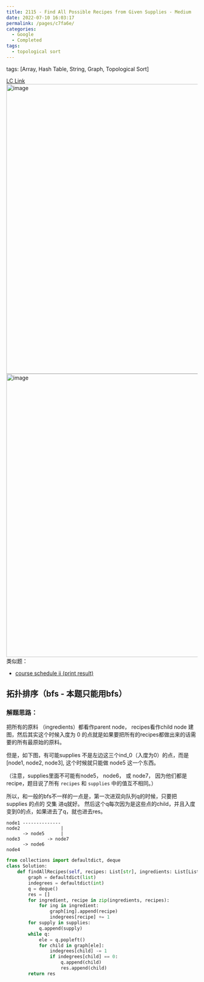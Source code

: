 ```yaml
---
title: 2115 - Find All Possible Recipes from Given Supplies - Medium
date: 2022-07-10 16:03:17
permalink: /pages/c7fa6e/
categories:
  - Google
  - Completed
tags:
  - topological sort
---
```

tags: [Array, Hash Table, String, Graph, Topological Sort]

[LC Link](https://leetcode.cn/problems/find-all-possible-recipes-from-given-supplies/)
<img width="761" alt="image" src="https://user-images.githubusercontent.com/41789327/179431322-8ad7c36a-8716-48dd-ac16-647d6c1d18be.png">
<img width="744" alt="image" src="https://user-images.githubusercontent.com/41789327/179431340-577d4e68-ffc7-44d5-a803-4d2992d6ddf2.png">
类似题：
- [course schedule ii (print result)](https://emmableu.github.io/blog/pages/16db16/#description)

## 拓扑排序（bfs - 本题只能用bfs）

### 解题思路：
把所有的原料 （ingredients）都看作parent node， recipes看作child node 建图，然后其实这个时候入度为 0 的点就是如果要把所有的recipes都做出来的话需要的所有最原始的原料。

但是，如下图，有可能supplies 不是左边这三个ind_0（入度为0）的点，而是  [node1, node2, node3], 这个时候就只能做 node5 这一个东西。

（注意，supplies里面不可能有node5， node6， 或 node7， 因为他们都是recipe，题目说了所有 `recipes` 和 `supplies` 中的值互不相同。）

所以，和一般的bfs不一样的一点是，第一次进双向队列q的时候，只要把supplies 的点的 交集 进q就好。 然后这个q每次因为是这些点的child，并且入度变到0的点，如果进去了q，就也进去res。 

```
node1 --------------
node2               |
      -> node5      | 
node3          -> node7
	  -> node6
node4
```

```python
from collections import defaultdict, deque
class Solution:
	def findAllRecipes(self, recipes: List[str], ingredients: List[List[str]], supplies: List[str]) -> List[str]:
		graph = defaultdict(list)
		indegrees = defaultdict(int) 	    
		q = deque()
		res = []
		for ingredient, recipe in zip(ingredients, recipes):
			for ing in ingredient:
				graph[ing].append(recipe)
				indegrees[recipe] += 1
		for supply in supplies:
			q.append(supply)	
		while q:
			ele = q.popleft()
			for child in graph[ele]:
				indegrees[child] -= 1
				if indegrees[child] == 0:
					q.append(child)
					res.append(child)
		return res		
```